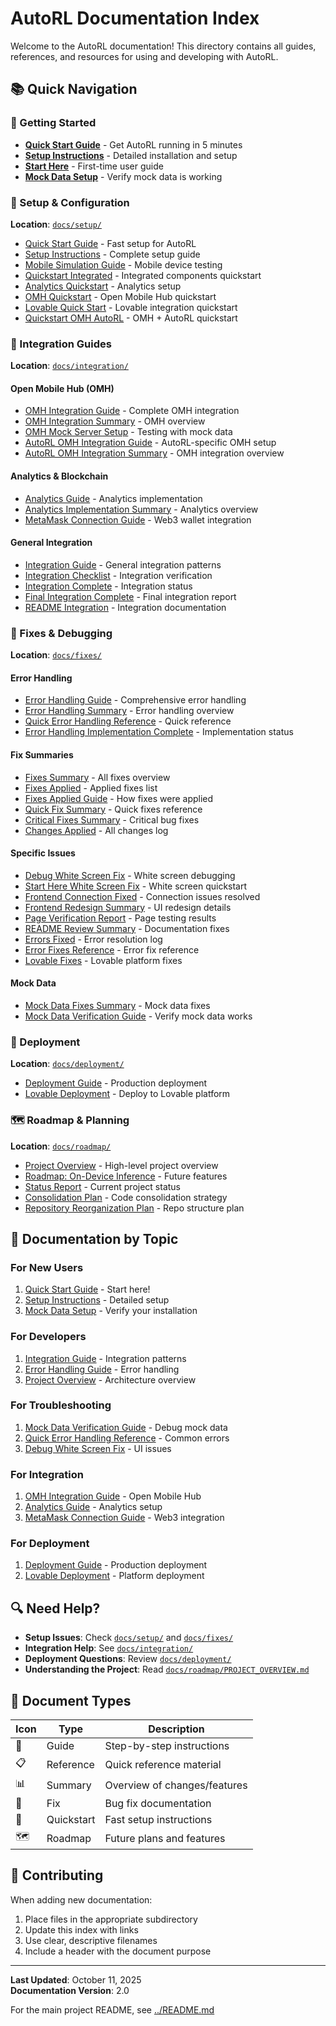 # AutoRL Documentation Index

Welcome to the AutoRL documentation! This directory contains all guides, references, and resources for using and developing with AutoRL.

## 📚 Quick Navigation

### 🚀 Getting Started
- **[Quick Start Guide](setup/QUICK_START.md)** - Get AutoRL running in 5 minutes
- **[Setup Instructions](setup/SETUP.md)** - Detailed installation and setup
- **[Start Here](setup/START_HERE.md)** - First-time user guide
- **[Mock Data Setup](setup/START_HERE_MOCK_DATA.md)** - Verify mock data is working

### 🔧 Setup & Configuration
**Location**: [`docs/setup/`](setup/)

- [Quick Start Guide](setup/QUICK_START.md) - Fast setup for AutoRL
- [Setup Instructions](setup/SETUP_INSTRUCTIONS.md) - Complete setup guide
- [Mobile Simulation Guide](setup/MOBILE_SIMULATION_GUIDE.md) - Mobile device testing
- [Quickstart Integrated](setup/QUICKSTART_INTEGRATED.md) - Integrated components quickstart
- [Analytics Quickstart](setup/ANALYTICS_QUICKSTART.md) - Analytics setup
- [OMH Quickstart](setup/OMH_QUICKSTART.md) - Open Mobile Hub quickstart
- [Lovable Quick Start](setup/LOVABLE_QUICK_START.md) - Lovable integration quickstart
- [Quickstart OMH AutoRL](setup/QUICKSTART_OMH_AUTORL.md) - OMH + AutoRL quickstart

### 🔌 Integration Guides
**Location**: [`docs/integration/`](integration/)

#### Open Mobile Hub (OMH)
- [OMH Integration Guide](integration/OMH_INTEGRATION_GUIDE.md) - Complete OMH integration
- [OMH Integration Summary](integration/OMH_INTEGRATION_SUMMARY.md) - OMH overview
- [OMH Mock Server Setup](integration/OMH_MOCK_SERVER_SETUP.md) - Testing with mock data
- [AutoRL OMH Integration Guide](integration/AUTORL_OMH_INTEGRATION_GUIDE.md) - AutoRL-specific OMH setup
- [AutoRL OMH Integration Summary](integration/AUTORL_OMH_INTEGRATION_SUMMARY.md) - OMH integration overview

#### Analytics & Blockchain
- [Analytics Guide](integration/ANALYTICS_GUIDE.md) - Analytics implementation
- [Analytics Implementation Summary](integration/ANALYTICS_IMPLEMENTATION_SUMMARY.md) - Analytics overview
- [MetaMask Connection Guide](integration/METAMASK_CONNECTION_GUIDE.md) - Web3 wallet integration

#### General Integration
- [Integration Guide](integration/INTEGRATION_GUIDE.md) - General integration patterns
- [Integration Checklist](integration/INTEGRATION_CHECKLIST.md) - Integration verification
- [Integration Complete](integration/INTEGRATION_COMPLETE.md) - Integration status
- [Final Integration Complete](integration/FINAL_INTEGRATION_COMPLETE.md) - Final integration report
- [README Integration](integration/README_INTEGRATION.md) - Integration documentation

### 🐛 Fixes & Debugging
**Location**: [`docs/fixes/`](fixes/)

#### Error Handling
- [Error Handling Guide](fixes/ERROR_HANDLING_GUIDE.md) - Comprehensive error handling
- [Error Handling Summary](fixes/ERROR_HANDLING_SUMMARY.md) - Error handling overview
- [Quick Error Handling Reference](fixes/QUICK_ERROR_HANDLING_REFERENCE.md) - Quick reference
- [Error Handling Implementation Complete](fixes/ERROR_HANDLING_IMPLEMENTATION_COMPLETE.md) - Implementation status

#### Fix Summaries
- [Fixes Summary](fixes/FIXES_SUMMARY.md) - All fixes overview
- [Fixes Applied](fixes/FIXES_APPLIED.md) - Applied fixes list
- [Fixes Applied Guide](fixes/FIXES_APPLIED_GUIDE.md) - How fixes were applied
- [Quick Fix Summary](fixes/QUICK_FIX_SUMMARY.md) - Quick fixes reference
- [Critical Fixes Summary](fixes/CRITICAL_FIXES_SUMMARY.md) - Critical bug fixes
- [Changes Applied](fixes/CHANGES_APPLIED.md) - All changes log

#### Specific Issues
- [Debug White Screen Fix](fixes/DEBUG_WHITE_SCREEN_FIX.md) - White screen debugging
- [Start Here White Screen Fix](fixes/START_HERE_WHITE_SCREEN_FIX.md) - White screen quickstart
- [Frontend Connection Fixed](fixes/FRONTEND_CONNECTION_FIXED.md) - Connection issues resolved
- [Frontend Redesign Summary](fixes/FRONTEND_REDESIGN_SUMMARY.md) - UI redesign details
- [Page Verification Report](fixes/PAGE_VERIFICATION_REPORT.md) - Page testing results
- [README Review Summary](fixes/README_REVIEW_SUMMARY.md) - Documentation fixes
- [Errors Fixed](fixes/ERRORS_FIXED.md) - Error resolution log
- [Error Fixes Reference](fixes/ERROR_FIXES_REFERENCE.md) - Error fix reference
- [Lovable Fixes](fixes/LOVABLE_FIXES.md) - Lovable platform fixes

#### Mock Data
- [Mock Data Fixes Summary](fixes/MOCK_DATA_FIXES_SUMMARY.md) - Mock data fixes
- [Mock Data Verification Guide](fixes/MOCK_DATA_VERIFICATION_GUIDE.md) - Verify mock data works

### 🚀 Deployment
**Location**: [`docs/deployment/`](deployment/)

- [Deployment Guide](deployment/DEPLOYMENT_GUIDE.md) - Production deployment
- [Lovable Deployment](deployment/LOVABLE_DEPLOYMENT.md) - Deploy to Lovable platform

### 🗺️ Roadmap & Planning
**Location**: [`docs/roadmap/`](roadmap/)

- [Project Overview](roadmap/PROJECT_OVERVIEW.md) - High-level project overview
- [Roadmap: On-Device Inference](roadmap/ROADMAP_ON_DEVICE_INFERENCE.md) - Future features
- [Status Report](roadmap/STATUS_REPORT.md) - Current project status
- [Consolidation Plan](roadmap/CONSOLIDATION_PLAN.md) - Code consolidation strategy
- [Repository Reorganization Plan](roadmap/REPOSITORY_REORGANIZATION_PLAN.md) - Repo structure plan

## 📖 Documentation by Topic

### For New Users
1. [Quick Start Guide](setup/QUICK_START.md) - Start here!
2. [Setup Instructions](setup/SETUP_INSTRUCTIONS.md) - Detailed setup
3. [Mock Data Setup](setup/START_HERE_MOCK_DATA.md) - Verify your installation

### For Developers
1. [Integration Guide](integration/INTEGRATION_GUIDE.md) - Integration patterns
2. [Error Handling Guide](fixes/ERROR_HANDLING_GUIDE.md) - Error handling
3. [Project Overview](roadmap/PROJECT_OVERVIEW.md) - Architecture overview

### For Troubleshooting
1. [Mock Data Verification Guide](fixes/MOCK_DATA_VERIFICATION_GUIDE.md) - Debug mock data
2. [Quick Error Handling Reference](fixes/QUICK_ERROR_HANDLING_REFERENCE.md) - Common errors
3. [Debug White Screen Fix](fixes/DEBUG_WHITE_SCREEN_FIX.md) - UI issues

### For Integration
1. [OMH Integration Guide](integration/OMH_INTEGRATION_GUIDE.md) - Open Mobile Hub
2. [Analytics Guide](integration/ANALYTICS_GUIDE.md) - Analytics setup
3. [MetaMask Connection Guide](integration/METAMASK_CONNECTION_GUIDE.md) - Web3 integration

### For Deployment
1. [Deployment Guide](deployment/DEPLOYMENT_GUIDE.md) - Production deployment
2. [Lovable Deployment](deployment/LOVABLE_DEPLOYMENT.md) - Platform deployment

## 🔍 Need Help?

- **Setup Issues**: Check [`docs/setup/`](setup/) and [`docs/fixes/`](fixes/)
- **Integration Help**: See [`docs/integration/`](integration/)
- **Deployment Questions**: Review [`docs/deployment/`](deployment/)
- **Understanding the Project**: Read [`docs/roadmap/PROJECT_OVERVIEW.md`](roadmap/PROJECT_OVERVIEW.md)

## 📝 Document Types

| Icon | Type | Description |
|------|------|-------------|
| 📘 | Guide | Step-by-step instructions |
| 📋 | Reference | Quick reference material |
| 📊 | Summary | Overview of changes/features |
| 🔧 | Fix | Bug fix documentation |
| 🚀 | Quickstart | Fast setup instructions |
| 🗺️ | Roadmap | Future plans and features |

## 🤝 Contributing

When adding new documentation:
1. Place files in the appropriate subdirectory
2. Update this index with links
3. Use clear, descriptive filenames
4. Include a header with the document purpose

---

**Last Updated**: October 11, 2025  
**Documentation Version**: 2.0

For the main project README, see [../README.md](../README.md)

